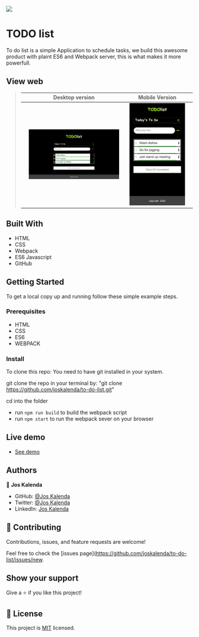 ![](https://img.shields.io/badge/Microverse-blueviolet)

# TODO list

  To do list is a simple Application to schedule tasks, we build this awesome product with plaint ES6 and Webpack server, this is what makes it more powerfull.

 ## View web

> || Desktop version || Mobile Version ||
> |-|---------|-|---------|-|
> || ![Screenshot1](/asset/desk.png) || ![screen2](/asset/mobile.png) || 
## Built With

- HTML
- CSS
- Webpack
- ES6 Javascript
- GitHub

## Getting Started

To get a local copy up and running follow these simple example steps.

### Prerequisites

- HTML
- CSS
- ES6 
- WEBPACK

### Install

To clone this repo: You need to have git installed in your system.

git clone the repo in your terminal by: "git clone https://github.com/joskalenda/to-do-list.git"

cd into the folder

- run `npm run build` to build the webpack script
- run `npm start` to run the webpack sever on your browser

## Live demo

- [See demo](https:)
## Authors

👤 **Jos Kalenda**

- GitHub: [@Jos Kalenda](https://github.com/)
- Twitter: [@Jos Kalenda](https://twitter.com/)
- LinkedIn: [Jos Kalenda](https://www.linkedin.com/)

## 🤝 Contributing

Contributions, issues, and feature requests are welcome!

Feel free to check the [issues page](https://github.com/joskalenda/to-do-list/issues/new.

## Show your support

Give a ⭐️ if you like this project!

## 📝 License

This project is [MIT](./MIT.md) licensed.
